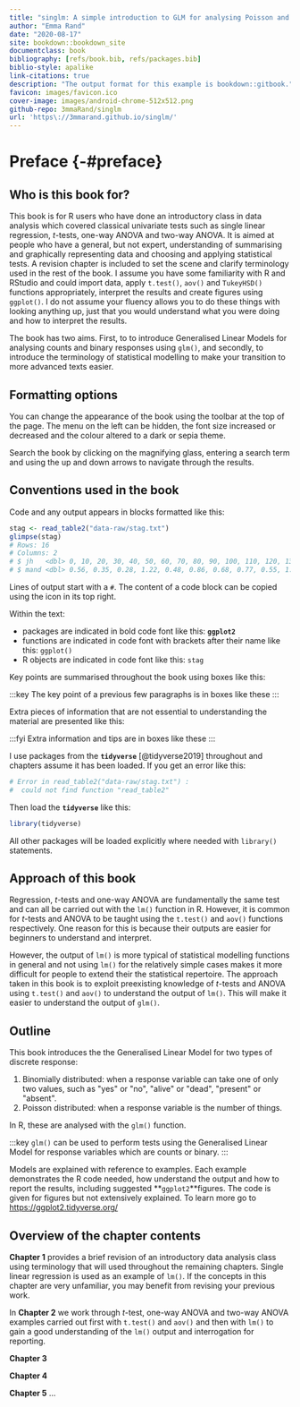 ```yaml
--- 
title: "singlm: A simple introduction to GLM for analysing Poisson and Binomial responses in R"
author: "Emma Rand"
date: "2020-08-17"
site: bookdown::bookdown_site
documentclass: book
bibliography: [refs/book.bib, refs/packages.bib]
biblio-style: apalike
link-citations: true
description: "The output format for this example is bookdown::gitbook."
favicon: images/favicon.ico
cover-image: images/android-chrome-512x512.png
github-repo: 3mmaRand/singlm
url: 'https\://3mmarand.github.io/singlm/'
---
```


# Preface {-#preface}




## Who is this book for?

This book is for R users who have done an introductory class in data analysis which covered classical univariate tests such as single linear regression, *t*-tests, one-way ANOVA and two-way ANOVA. It is aimed at people who have a general, but not expert, understanding of summarising and graphically representing data and choosing and applying statistical tests. A revision chapter is included to set the scene and clarify terminology used in the rest of the book.
I assume you have some familiarity with R and RStudio and could import data, apply `t.test()`, `aov()` and `TukeyHSD()` functions appropriately, interpret the results and create figures using `ggplot()`. I do not assume your fluency allows you to do these things with looking anything up, just that you would understand what you were doing and how to interpret the results.

The book has two aims. First, to to introduce Generalised Linear Models for analysing counts and binary responses using `glm()`, and secondly, to introduce the terminology of statistical modelling to make your transition to more advanced texts easier.


## Formatting options 

You can change the appearance of the book using the toolbar at the top of the page. The menu on the left can be hidden, the font size increased or decreased and the colour altered to a dark or sepia theme.

Search the book by clicking on the magnifying glass, entering a search term and using the up and down arrows to navigate through the results.

## Conventions used in the book
Code and any output appears in blocks formatted like this:


```r
stag <- read_table2("data-raw/stag.txt")
glimpse(stag)
# Rows: 16
# Columns: 2
# $ jh   <dbl> 0, 10, 20, 30, 40, 50, 60, 70, 80, 90, 100, 110, 120, 130, 140...
# $ mand <dbl> 0.56, 0.35, 0.28, 1.22, 0.48, 0.86, 0.68, 0.77, 0.55, 1.18, 0....
```

Lines of output start with a `#`. The content of a code block can be copied using the icon in its top right.

Within the text:
- packages are indicated in bold code font like this: **`ggplot2`**
- functions are indicated in code font with brackets after their name like this: `ggplot()`
- R objects are indicated in code font like this: `stag`

Key points are summarised throughout the book using boxes like this:

:::key
The key point of a previous few paragraphs is in boxes like these
:::

Extra pieces of information that are not essential to understanding the material are presented like this:

:::fyi
Extra information and tips are in boxes like these
:::


I use packages from the **`tidyverse`** [@tidyverse2019] throughout and chapters assume it has been loaded. If you get an error like this: 


```r
# Error in read_table2("data-raw/stag.txt") : 
#  could not find function "read_table2"
```

Then load the **`tidyverse`** like this:


```r
library(tidyverse)
```


All other packages will be loaded explicitly where needed with `library()` statements. 


## Approach of this book

Regression, *t*-tests and one-way ANOVA are fundamentally the same test and can all be carried out with the `lm()` function in R. However, it is common for *t*-tests and ANOVA to be taught using the `t.test()` and `aov()` functions respectively. One reason for this is because their outputs are easier for beginners to understand and interpret. 

However, the output of `lm()` is more typical of statistical modelling functions in general and not using `lm()` for the relatively simple cases makes it more difficult for people to extend their the statistical repertoire. The approach taken in this book is to exploit preexisting knowledge of *t*-tests and ANOVA using `t.test()` and `aov()` to understand the output of `lm()`. This will make it easier to understand the output of `glm()`. 

## Outline
This book introduces the the Generalised Linear Model for two types of discrete response:

1. Binomially distributed: when a response variable can take one of only two values, such as "yes" or "no", "alive" or "dead", "present" or "absent".  
2. Poisson distributed: when a response variable is the number of things.

In R, these are analysed with the `glm()` function.

:::key
`glm()` can be used to perform tests using the Generalised Linear Model for response variables which are counts or binary.
:::

Models are explained with reference to examples. Each example demonstrates the R code needed, how understand the output and how to report the results, including suggested **`ggplot2`**figures. 
The code is given for figures but not extensively explained. To learn more go to  https://ggplot2.tidyverse.org/


##  Overview of the chapter contents

**Chapter 1** provides a brief revision of an introductory data analysis class using terminology that will used throughout the remaining chapters. Single linear regression is used as an example of `lm()`. If the concepts in this chapter are very unfamiliar, you may benefit from revising your previous work. 

In **Chapter 2**  we work through *t*-test, one-way ANOVA and two-way ANOVA examples carried out first with `t.test()` and `aov()` and then with `lm()` to gain a good understanding of the `lm()` output and interrogation for reporting.


**Chapter 3**

**Chapter 4**

**Chapter 5**
...

